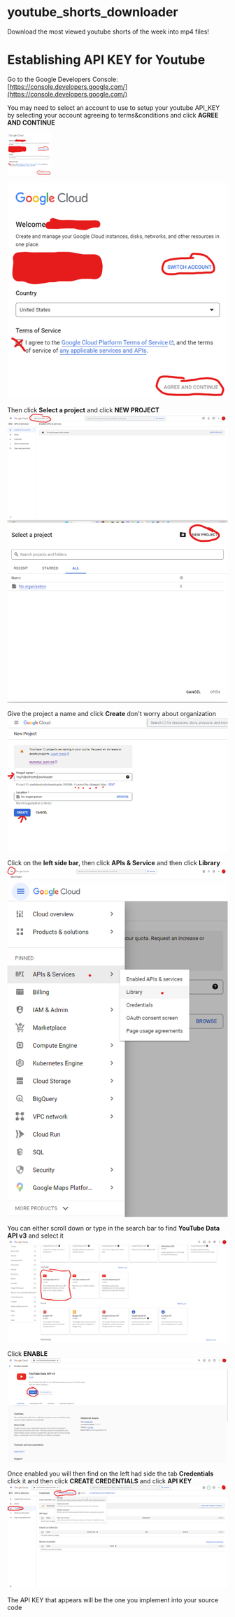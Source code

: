 # youtube_shorts_downloader
Download the most viewed youtube shorts of the week into mp4 files!


# Establishing API KEY for Youtube

Go to the Google Developers Console: [https://console.developers.google.com/](https://console.developers.google.com/)


You may need to select an account to use to setup your youtube API_KEY by selecting your account agreeing to terms&conditions and click **AGREE AND CONTINUE**

<img src="src/images/Account_selection.png" width="100">

![](src/images/Account_selection.png)


Then click **Select a project** and click **NEW PROJECT**
![](src/images/Select_a_project.png)
![](src/images/New_project.png)

Give the project a name and click **Create** don't worry about organization
![](src/images/Create_project.png)

Click on the **left side bar**, then click **APIs & Service** and then click **Library**
![](src/images/Left_side_bar.png)
![](src/images/API_services_library.png)

You can either scroll down or type in the search bar to find **YouTube Data API v3** and select it
![](src/images/API_v3.png)

Click **ENABLE**
![](src/images/Enable.png)

Once enabled you will then find on the left had side the tab **Credentials** click it and then click **CREATE CREDENTIALS** and click **API KEY**
![](src/images/Create_credentials.png)

The API KEY that appears will be the one you implement into your source code

